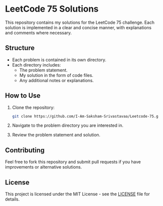 # LeetCode 75 Solutions

This repository contains my solutions for the LeetCode 75 challenge. Each solution is implemented in a clear and concise manner, with explanations and comments where necessary.

## Structure

- Each problem is contained in its own directory.
- Each directory includes:
  - The problem statement.
  - My solution in the form of code files.
  - Any additional notes or explanations.

## How to Use

1. Clone the repository:

    ```sh
    git clone https://github.com/I-Am-Saksham-Srivastavaa/Leetcode-75.git
    ```
    
2. Navigate to the problem directory you are interested in.
3. Review the problem statement and solution.

## Contributing

Feel free to fork this repository and submit pull requests if you have improvements or alternative solutions.

## License

This project is licensed under the MIT License - see the [LICENSE](LICENSE) file for details.